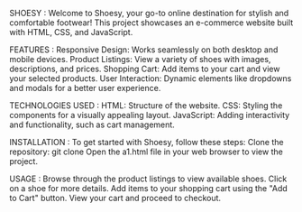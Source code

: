 SHOESY :
Welcome to Shoesy, your go-to online destination for stylish and comfortable footwear! This project showcases an e-commerce website built with HTML, CSS, and JavaScript.


FEATURES :
Responsive Design: Works seamlessly on both desktop and mobile devices.
Product Listings: View a variety of shoes with images, descriptions, and prices.
Shopping Cart: Add items to your cart and view your selected products.
User Interaction: Dynamic elements like dropdowns and modals for a better user experience. 

TECHNOLOGIES USED : 
HTML: Structure of the website.
CSS: Styling the components for a visually appealing layout.
JavaScript: Adding interactivity and functionality, such as cart management.


INSTALLATION : 
To get started with Shoesy, follow these steps:
Clone the repository: git clone 
Open the a1.html file in your web browser to view the project. 

USAGE : 
Browse through the product listings to view available shoes.
Click on a shoe for more details.
Add items to your shopping cart using the "Add to Cart" button.
View your cart and proceed to checkout. 

